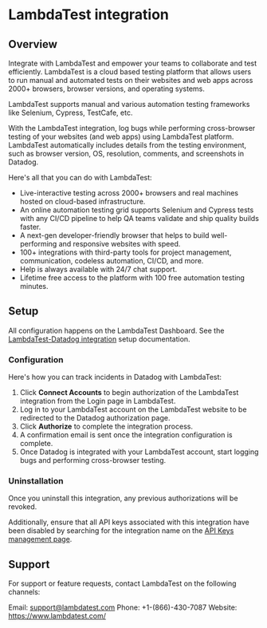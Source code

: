 # LambdaTest integration

## Overview

Integrate with LambdaTest and empower your teams to collaborate and test efficiently. LambdaTest is a cloud based testing platform that allows users to run manual and automated tests on their websites and web apps across 2000+ browsers, browser versions, and operating systems.

LambdaTest supports manual and various automation testing frameworks like Selenium, Cypress, TestCafe, etc.

With the LambdaTest integration, log bugs while performing cross-browser testing of your websites (and web apps) using LambdaTest platform. LambdaTest automatically includes details from the testing environment, such as browser version, OS, resolution, comments, and screenshots in Datadog.

Here's all that you can do with LambdaTest:

- Live-interactive testing across 2000+ browsers and real machines hosted on cloud-based infrastructure.
- An online automation testing grid supports Selenium and Cypress tests with any CI/CD pipeline to help QA teams validate and ship quality builds faster.
- A next-gen developer-friendly browser that helps to build well-performing and responsive websites with speed.
- 100+ integrations with third-party tools for project management, communication, codeless automation, CI/CD, and more.
- Help is always available with 24/7 chat support.
- Lifetime free access to the platform with 100 free automation testing minutes.

## Setup

All configuration happens on the LambdaTest Dashboard. See the [LambdaTest-Datadog integration][1] setup documentation.

### Configuration

Here's how you can track incidents in Datadog with LambdaTest:

1. Click **Connect Accounts** to begin authorization of the LambdaTest integration from the Login page in LambdaTest.
2. Log in to your LambdaTest account on the LambdaTest website to be redirected to the Datadog authorization page.
3. Click **Authorize** to complete the integration process.
4. A confirmation email is sent once the integration configuration is complete.
5. Once Datadog is integrated with your LambdaTest account, start logging bugs and performing cross-browser testing.

### Uninstallation

Once you uninstall this integration, any previous authorizations will be revoked. 

Additionally, ensure that all API keys associated with this integration have been disabled by searching for the integration name on the [API Keys management page](https://app.datadoghq.com/organization-settings/api-keys).

## Support

For support or feature requests, contact LambdaTest on the following channels:

Email: support@lambdatest.com
Phone: +1-(866)-430-7087
Website: https://www.lambdatest.com/

[1]: https://www.lambdatest.com/support/docs/datadog-integration/
